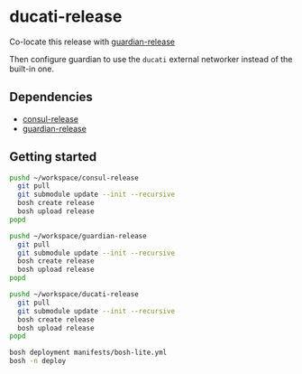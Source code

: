 # ducati-release

Co-locate this release with [guardian-release](https://github.com/cloudfoundry-incubator/guardian-release)

Then configure guardian to use the `ducati` external networker instead of the built-in one.

## Dependencies

- [consul-release](https://github.com/cloudfoundry-incubator/consul-release)
- [guardian-release](https://github.com/cloudfoundry-incubator/guardian-release)

## Getting started
```bash
pushd ~/workspace/consul-release
  git pull
  git submodule update --init --recursive
  bosh create release
  bosh upload release
popd

pushd ~/workspace/guardian-release
  git pull
  git submodule update --init --recursive
  bosh create release
  bosh upload release
popd

pushd ~/workspace/ducati-release
  git pull
  git submodule update --init --recursive
  bosh create release
  bosh upload release
popd

bosh deployment manifests/bosh-lite.yml
bosh -n deploy
```

